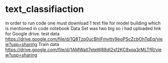 # text_classifiaction
in order to run code one must download 1 text file for model building which is mentioned in code notebook
Data Set was two big so i had uploaded link for Google drive.
test data 
https://drive.google.com/file/d/1Q8Tzp0ucBhIFmyttv9eoPScZcbOhTqEq/view?usp=sharing
Train data
https://drive.google.com/file/d/1AMWatI7eteW88dI2sf2KC8xqa3rMLTfR/view?usp=sharing
